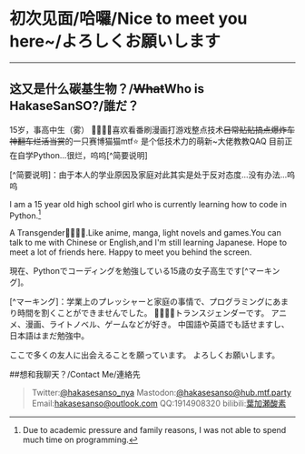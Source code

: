初次见面/哈囉/Nice to meet you here~/よろしくお願いします
=======================================================
***
这又是什么碳基生物？/~~What~~Who is HakaseSanSO?/誰だ？
----------------------------------------------------
15岁，事高中生（雾）
🏳️‍🌈🏳️‍⚧️喜欢看番刷漫画打游戏整点技术~~日常贴贴搞点爆炸车神翻车烂活当赏~~的一只赛博猫猫mtf⭐
是个低技术力的萌新~大佬教教QAQ
目前正在自学Python...很烂，呜呜[^简要说明]

[^简要说明]：由于本人的学业原因及家庭对此其实是处于反对态度...没有办法...呜呜

I am a 15 year old high school girl who is currently learning how to code in Python.[^Tip]

[^Tip]:Due to academic pressure and family reasons, I was not able to spend much time on programming.

A Transgender🏳️‍🌈🏳️‍⚧️.Like anime, manga, light novels and games.You can talk to me with Chinese or English,and I'm still learning Japanese.
Hope to meet a lot of friends here.
Happy to meet you behind the screen.

現在、Pythonでコーディングを勉強している15歳の女子高生です[^マーキング]。

[^マーキング]：学業上のプレッシャーと家庭の事情で、プログラミングにあまり時間を割くことができませんでした。
🏳️‍🌈🏳️‍⚧️トランスジェンダーです。
アニメ、漫画、ライトノベル、ゲームなどが好き。
中国語や英語でも話せますし、日本語はまだ勉強中。

ここで多くの友人に出会えることを願っています。
よろしくお願いします。

##想和我聊天？/Contact Me/連絡先
> Twitter:[@hakasesanso_nya](https://twitter.com/hakasesanso_nya)
> Mastodon:[@hakasesanso@hub.mtf.party](https://hub.mtf.party/@hakasesanso)
> Email:<hakasesanso@outlook.com>
> QQ:1914908320
> bilibili:[葉加瀬酸素](https://space.bilibili.com/390172521)


<!---
HakaseSanSO/HakaseSanSO is a ✨ special ✨ repository because its `README.md` (this file) appears on your GitHub profile.
You can click the Preview link to take a look at your changes.
--->

